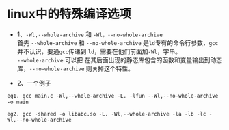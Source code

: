 # linux中的特殊编译选项  

- 1、`-Wl,--whole-archive` 和 `-Wl，--no-whole-archive`  
   首先 `--whole-archive` 和 `--no-whole-archive` 是`ld`专有的命令行参数，`gcc` 并不认识，要通`gcc`传递到 `ld`，需要在他们前面加`-Wl`，字串。  
   `--whole-archive` 可以把 在其后面出现的静态库包含的函数和变量输出到动态库，`--no-whole-archive` 则关掉这个特性。

- 2、一个例子    

`eg1. gcc main.c -Wl,--whole-archive -L. -lfun --Wl,--no-whole-archive -o main`  

`eg2. gcc -shared -o libabc.so -L. -Wl,--whole-archive -la -lb -lc -Wl,--no-whole-archive`
